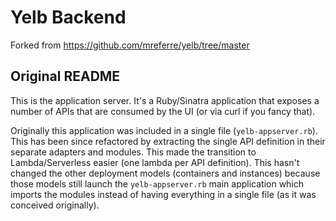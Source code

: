 # Yelb Backend

Forked from https://github.com/mreferre/yelb/tree/master

## Original README

This is the application server. It's a Ruby/Sinatra application that exposes a number of APIs that are consumed by the UI (or via curl if you fancy that). 

Originally this application was included in a single file (`yelb-appserver.rb`). This has been since refactored by extracting the single API definition in their separate adapters and modules. This made the transition to Lambda/Serverless easier (one lambda per API definition). This hasn't changed the other deployment models (containers and instances) because those models still launch the `yelb-appserver.rb` main application which imports the modules instead of having everything in a single file (as it was conceived originally).
